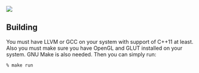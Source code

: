 
[![](https://user-images.githubusercontent.com/2157285/38470460-a00ce84a-3b78-11e8-938d-b58922c46115.png)](https://www.youtube.com/watch?v=QA7V1Xgc3I4)

## Building
You must have LLVM or GCC on your system with support of C++11 at least. Also you must make sure you have OpenGL and GLUT installed on your system. GNU Make is also needed. Then you can simply run:

```
% make run
```
